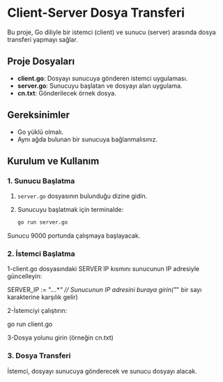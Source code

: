 # Client-Server Dosya Transferi

Bu proje, Go diliyle bir istemci (client) ve sunucu (server) arasında dosya transferi yapmayı sağlar.

## Proje Dosyaları
- **client.go**: Dosyayı sunucuya gönderen istemci uygulaması.
- **server.go**: Sunucuyu başlatan ve dosyayı alan uygulama.
- **cn.txt**: Gönderilecek örnek dosya.

## Gereksinimler
- Go yüklü olmalı.
- Aynı ağda bulunan bir sunucuya bağlanmalısınız.

## Kurulum ve Kullanım

### 1. Sunucu Başlatma
1. `server.go` dosyasının bulunduğu dizine gidin.
2. Sunucuyu başlatmak için terminalde:

   ```bash
   go run server.go

Sunucu 9000 portunda çalışmaya başlayacak.

### 2. İstemci Başlatma
1-client.go dosyasındaki SERVER IP kısmını sunucunun IP adresiyle güncelleyin:

SERVER_IP := "***.***.*.***"  // Sunucunun IP adresini buraya girin("*" bir sayı karakterine karşılık gelir)

2-İstemciyi çalıştırın:

go run client.go

3-Dosya yolunu girin (örneğin cn.txt)

### 3. Dosya Transferi
İstemci, dosyayı sunucuya gönderecek ve sunucu dosyayı alacak.







